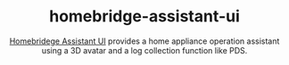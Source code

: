 <p align="center">
<h1 align="center">homebridge-assistant-ui</h1>
<p align="center">
<a href="http://github.com/sskmy1024y/homebridge-assistant-ui">Homebridege Assistant UI</a> provides a home appliance operation assistant using a 3D avatar and a log collection function like PDS.
</p>
